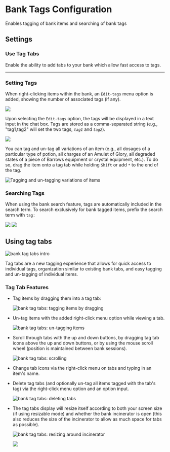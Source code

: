 # Bank Tags Configuration

Enables tagging of bank items and searching of bank tags

## Settings

### Use Tag Tabs

Enable the ability to add tabs to your bank which allow fast access to tags.

---

### Setting Tags

When right-clicking items within the bank, an `Edit-tags` menu option is added, showing the number of associated tags (if any).

![](img/bank-tags/bank_tags_setting_tags.png)

Upon selecting the `Edit-tags` option, the tags will be displayed in a text input in the chat box. Tags are stored as a comma-separated string (e.g., "tag1,tag2" will set the two tags, _`tag1`_ and _`tag2`_).

![](img/bank-tags/bank_tags_editing_tags.png)

You can tag and un-tag all variations of an item (e.g., all dosages of a particular type of potion, all charges of an Amulet of Glory, all degraded states of a piece of Barrows equipment or crystal equipment, etc.). To do so, drag the item onto a tag tab while holding `Shift` or add `*` to the end of the tag. 

![Tagging and un-tagging variations of items](img/bank-tags/bank_tags_unsetting_tags.gif)

### Searching Tags

When using the bank search feature, tags are automatically included in the search term. To search exclusively for bank tagged items, prefix the search term with `tag:`

![](img/bank-tags/bank_tags_reg_search.png) 
![](img/bank-tags/bank_tags_tag_search.png)

## Using tag tabs

![bank tag tabs intro](img/bank-tags/bank_tags_creating_tag_tab.gif)

Tag tabs are a new tagging experience that allows for quick access to individual tags, organization similar to existing bank tabs, and easy tagging and un-tagging of individual items.

### Tag Tab Features

* Tag items by dragging them into a tag tab:

  ![bank tag tabs: tagging items by dragging](img/bank-tags/bank_tags_tagging_tag_tab.gif)

* Un-tag items with the added right-click menu option while viewing a tab.

  ![bank tag tabs: un-tagging items](img/bank-tags/bank_tags_untagging_tag_tab.gif)

* Scroll through tabs with the up and down buttons, by dragging tag tab icons above the up and down buttons, or by using the mouse scroll wheel (position is maintained between bank sessions).

  ![bank tag tabs: scrolling](img/bank-tags/bank_tags_scrolling_tag_tab.gif)

* Change tab icons via the right-click menu on tabs and typing in an item's name.

* Delete tag tabs (and optionally un-tag all items tagged with the tab's tag) via the right-click menu option and an option input.

  ![bank tag tabs: deleting tabs](img/bank-tags/bank_tags_deleting_tag_tab.gif)

* The tag tabs display will resize itself according to both your screen size (if using resizable mode) and whether the bank incinerator is open (this also reduces the size of the incinerator to allow as much space for tabs as possible).

  ![bank tag tabs: resizing around incinerator](img/bank-tags/bank_tags_tag_tab_incinerator_resizing.gif)  

  ![](img/bank-tags/bank_tags_tag_tab_height_resizing.png)
